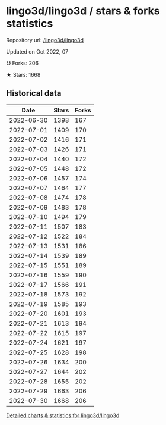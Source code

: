 # lingo3d/lingo3d / stars & forks statistics

Repository url: [/lingo3d/lingo3d](https://github.com/lingo3d/lingo3d)

Updated on Oct 2022, 07

☋ Forks: 206

★ Stars: 1668

## Historical data
| Date | Stars | Forks |
|------|-------|-------|
| 2022-06-30 | 1398 | 167 | 
| 2022-07-01 | 1409 | 170 | 
| 2022-07-02 | 1416 | 171 | 
| 2022-07-03 | 1426 | 171 | 
| 2022-07-04 | 1440 | 172 | 
| 2022-07-05 | 1448 | 172 | 
| 2022-07-06 | 1457 | 174 | 
| 2022-07-07 | 1464 | 177 | 
| 2022-07-08 | 1474 | 178 | 
| 2022-07-09 | 1483 | 178 | 
| 2022-07-10 | 1494 | 179 | 
| 2022-07-11 | 1507 | 183 | 
| 2022-07-12 | 1522 | 184 | 
| 2022-07-13 | 1531 | 186 | 
| 2022-07-14 | 1539 | 189 | 
| 2022-07-15 | 1551 | 189 | 
| 2022-07-16 | 1559 | 190 | 
| 2022-07-17 | 1566 | 191 | 
| 2022-07-18 | 1573 | 192 | 
| 2022-07-19 | 1585 | 193 | 
| 2022-07-20 | 1601 | 193 | 
| 2022-07-21 | 1613 | 194 | 
| 2022-07-22 | 1615 | 197 | 
| 2022-07-24 | 1621 | 197 | 
| 2022-07-25 | 1628 | 198 | 
| 2022-07-26 | 1634 | 200 | 
| 2022-07-27 | 1644 | 202 | 
| 2022-07-28 | 1655 | 202 | 
| 2022-07-29 | 1663 | 206 | 
| 2022-07-30 | 1668 | 206 | 


[Detailed charts & statistics for lingo3d/lingo3d](https://reviewgithub.com/rep/lingo3d/lingo3d)
